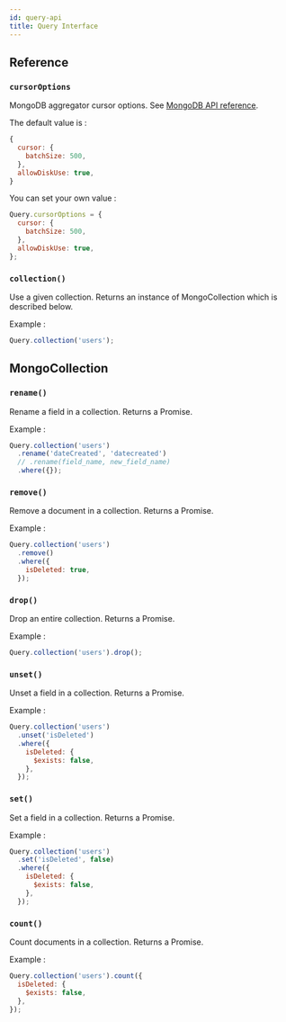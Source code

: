 ```yaml
---
id: query-api
title: Query Interface
---
```


## Reference

### `cursorOptions`

MongoDB aggregator cursor options. See [MongoDB API reference](http://mongodb.github.io/node-mongodb-native/3.2/api/Collection.html#aggregate).

The default value is :

```js
{
  cursor: {
    batchSize: 500,
  },
  allowDiskUse: true,
}
```

You can set your own value :

```js
Query.cursorOptions = {
  cursor: {
    batchSize: 500,
  },
  allowDiskUse: true,
};
```

### `collection()`

Use a given collection. Returns an instance of MongoCollection which is described below.

Example :

```javascript
Query.collection('users');
```

## MongoCollection

### `rename()`

Rename a field in a collection. Returns a Promise.

Example :

```javascript
Query.collection('users')
  .rename('dateCreated', 'datecreated')
  // .rename(field_name, new_field_name)
  .where({});
```

### `remove()`

Remove a document in a collection. Returns a Promise.

Example :

```javascript
Query.collection('users')
  .remove()
  .where({
    isDeleted: true,
  });
```

### `drop()`

Drop an entire collection. Returns a Promise.

Example :

```javascript
Query.collection('users').drop();
```

### `unset()`

Unset a field in a collection. Returns a Promise.

Example :

```javascript
Query.collection('users')
  .unset('isDeleted')
  .where({
    isDeleted: {
      $exists: false,
    },
  });
```

### `set()`

Set a field in a collection. Returns a Promise.

Example :

```javascript
Query.collection('users')
  .set('isDeleted', false)
  .where({
    isDeleted: {
      $exists: false,
    },
  });
```

### `count()`

Count documents in a collection. Returns a Promise.

Example :

```javascript
Query.collection('users').count({
  isDeleted: {
    $exists: false,
  },
});
```
